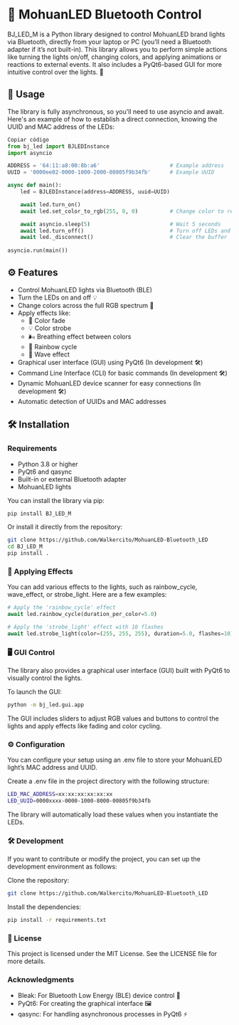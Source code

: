 # 🌈 MohuanLED Bluetooth Control
BJ_LED_M is a Python library designed to control MohuanLED brand lights via Bluetooth, directly from your laptop or PC (you’ll need a Bluetooth adapter if it’s not built-in). This library allows you to perform simple actions like turning the lights on/off, changing colors, and applying animations or reactions to external events. It also includes a PyQt6-based GUI for more intuitive control over the lights. 🌟

## 🚀 Usage
The library is fully asynchronous, so you'll need to use asyncio and await. Here's an example of how to establish a direct connection, knowing the UUID and MAC address of the LEDs:

```python
Copiar código
from bj_led import BJLEDInstance
import asyncio

ADDRESS = '64:11:a8:00:8b:a6'                      # Example address
UUID = '0000ee02-0000-1000-2000-00805f9b34fb'      # Example UUID

async def main():
    led = BJLEDInstance(address=ADDRESS, uuid=UUID)

    await led.turn_on()
    await led.set_color_to_rgb(255, 0, 0)          # Change color to red (RGB)

    await asyncio.sleep(5)                         # Wait 5 seconds
    await led.turn_off()                           # Turn off LEDs and disconnect
    await led._disconnect()                        # Clear the buffer
     
asyncio.run(main())
```

## ⚙️ Features
- Control MohuanLED lights via Bluetooth (BLE)
- Turn the LEDs on and off 💡
- Change colors across the full RGB spectrum 🎨
- Apply effects like:
  - 🔄 Color fade
  - 💡 Color strobe
  - 🌬️ Breathing effect between colors
  - 🌈 Rainbow cycle
  - 🌊 Wave effect
- Graphical user interface (GUI) using PyQt6 (In development 🛠️)
- Command Line Interface (CLI) for basic commands (In development 🛠️)
- Dynamic MohuanLED device scanner for easy connections (In development 🛠️)
- Automatic detection of UUIDs and MAC addresses

## 🛠️ Installation

### Requirements
- Python 3.8 or higher
- PyQt6 and qasync
- Built-in or external Bluetooth adapter
- MohuanLED lights

You can install the library via pip:

```bash
pip install BJ_LED_M
```

Or install it directly from the repository:

```bash
git clone https://github.com/Walkercito/MohuanLED-Bluetooth_LED
cd BJ_LED_M
pip install .
```

### 🌈 Applying Effects
You can add various effects to the lights, such as rainbow_cycle, wave_effect, or strobe_light. Here are a few examples:

```python
# Apply the 'rainbow_cycle' effect
await led.rainbow_cycle(duration_per_color=5.0)

# Apply the 'strobe_light' effect with 10 flashes
await led.strobe_light(color=(255, 255, 255), duration=5.0, flashes=10)
```

### 🖥️ GUI Control
The library also provides a graphical user interface (GUI) built with PyQt6 to visually control the lights.

To launch the GUI:

```bash
python -m bj_led.gui.app
```

The GUI includes sliders to adjust RGB values and buttons to control the lights and apply effects like fading and color cycling.

### ⚙️ Configuration
You can configure your setup using an .env file to store your MohuanLED light’s MAC address and UUID.

Create a .env file in the project directory with the following structure:

```bash
LED_MAC_ADDRESS=xx:xx:xx:xx:xx:xx
LED_UUID=0000xxxx-0000-1000-8000-00805f9b34fb
```
The library will automatically load these values when you instantiate the LEDs.

### 🛠️ Development
If you want to contribute or modify the project, you can set up the development environment as follows:

Clone the repository:

```bash
git clone https://github.com/Walkercito/MohuanLED-Bluetooth_LED
```
Install the dependencies:

```bash
pip install -r requirements.txt
```

### 📜 License
This project is licensed under the MIT License. See the LICENSE file for more details.

### Acknowledgments
- Bleak: For Bluetooth Low Energy (BLE) device control 🔗
- PyQt6: For creating the graphical interface 🖼️
- qasync: For handling asynchronous processes in PyQt6 ⚡
